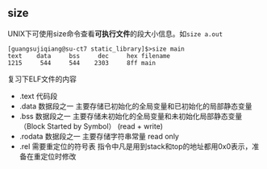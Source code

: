 ## size

UNIX下可使用size命令查看**可执行文件**的段大小信息。如`size a.out`

    [guangsujiqiang@su-ct7 static_library]$>size main
    text    data     bss     dec     hex filename
    1215     544     544    2303     8ff main

复习下ELF文件的内容

 - .text   代码段
 - .data   数据段之一  主要存储已初始化的全局变量和已初始化的局部静态变量
 - .bss    数据段之一  主要存储未初始化的全局变量和未初始化局部静态变量 （Block Started by Symbol） (read + write)
 - .rodata 数据段之一 主要存储字符串常量 read only  
 - .rel    需要重定位的符号表  指令中凡是用到stack和top的地址都用0x0表示，准备在重定位时修改
